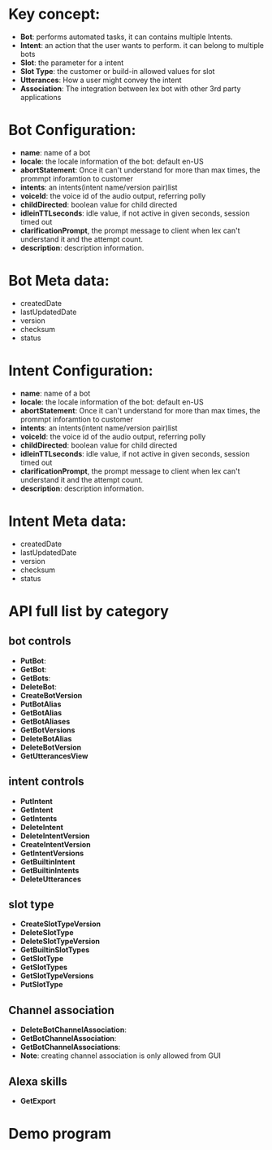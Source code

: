 
# Key concept:
 - **Bot**: performs automated tasks, it can contains multiple Intents.
 - **Intent**: an action that the user wants to perform. it can belong to multiple bots
 - **Slot**: the parameter for a intent
 - **Slot Type**: the customer or build-in allowed values for slot  
 - **Utterances**: How a user might convey the intent
 - **Association**: The integration between lex bot with other 3rd party applications
 
# Bot Configuration:
 - **name**: name of a bot
 - **locale**: the locale information of the bot: default en-US
 - **abortStatement**: Once it can't understand for more than max times, the prommpt inforamtion to customer
 - **intents**: an intents(intent name/version pair)list
 - **voiceId**: the voice id of the audio output, referring polly
 - **childDirected**: boolean value for child directed
 - **idleinTTLseconds**: idle value, if not active in given seconds, session timed out
 - **clarificationPrompt**, the prompt message to client when lex can't understand it and the attempt count.
 - **description**: description information.
 
# Bot Meta data:
 - createdDate
 - lastUpdatedDate
 - version
 - checksum
 - status
 
# Intent Configuration:
 - **name**: name of a bot
 - **locale**: the locale information of the bot: default en-US
 - **abortStatement**: Once it can't understand for more than max times, the prommpt inforamtion to customer
 - **intents**: an intents(intent name/version pair)list
 - **voiceId**: the voice id of the audio output, referring polly
 - **childDirected**: boolean value for child directed
 - **idleinTTLseconds**: idle value, if not active in given seconds, session timed out
 - **clarificationPrompt**, the prompt message to client when lex can't understand it and the attempt count.
 - **description**: description information.
 
# Intent Meta data:
 - createdDate
 - lastUpdatedDate
 - version
 - checksum
 - status

# API full list by category

## bot controls 
 - **PutBot**:
 - **GetBot**:
 - **GetBots**:
 - **DeleteBot**:
 - **CreateBotVersion**
 - **PutBotAlias**
 - **GetBotAlias**
 - **GetBotAliases**
 - **GetBotVersions**
 - **DeleteBotAlias**
 - **DeleteBotVersion**
 - **GetUtterancesView**

## intent controls
 - **PutIntent**
 - **GetIntent**
 - **GetIntents**
 - **DeleteIntent**
 - **DeleteIntentVersion**
 - **CreateIntentVersion**
 - **GetIntentVersions**
 - **GetBuiltinIntent**
 - **GetBuiltinIntents**
 - **DeleteUtterances**
 
## slot type
 - **CreateSlotTypeVersion**
 - **DeleteSlotType**
 - **DeleteSlotTypeVersion**
 - **GetBuiltinSlotTypes**
 - **GetSlotType**
 - **GetSlotTypes**
 - **GetSlotTypeVersions**
 - **PutSlotType**

## Channel association
 - **DeleteBotChannelAssociation**:
 - **GetBotChannelAssociation**:
 - **GetBotChannelAssociations**:
 - **Note**: creating channel association is only allowed from GUI

## Alexa skills
 - **GetExport**
 
# Demo program
